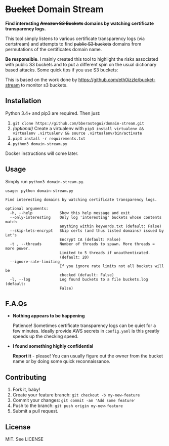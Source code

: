 # ~~Bucket~~ Domain Stream

**Find interesting ~~Amazon S3 Buckets~~ domains by watching certificate transparency logs.**

This tool simply listens to various certificate transparency logs (via certstream) and attempts to find ~~public S3 buckets~~ domains from permutations of the certificates domain name.

**Be responsible**. I mainly created this tool to highlight the risks associated with public S3 buckets and to put a different spin on the usual dictionary based attacks. Some quick tips if you use S3 buckets:

This is based on the work done by https://github.com/eth0izzle/bucket-stream to monitor s3 buckets.

## Installation

Python 3.4+ and pip3 are required. Then just:

1. `git clone https://github.com/bberastegui/domain-stream.git`
2. *(optional)* Create a virtualenv with `pip3 install virtualenv && virtualenv .virtualenv && source .virtualenv/bin/activate`
2. `pip3 install -r requirements.txt`
3. `python3 domain-stream.py`

Docker instructions will come later.

## Usage

Simply run `python3 domain-stream.py`.

    usage: python domain-stream.py

    Find interesting domains by watching certificate transparency logs.

    optional arguments:
      -h, --help            Show this help message and exit
      --only-interesting    Only log 'interesting' buckets whose contents match
                            anything within keywords.txt (default: False)
      --skip-lets-encrypt   Skip certs (and thus listed domains) issued by Let's
                            Encrypt CA (default: False)
      -t , --threads        Number of threads to spawn. More threads = more power.
                            Limited to 5 threads if unauthenticated.
                            (default: 20)
      --ignore-rate-limiting
                            If you ignore rate limits not all buckets will be
                            checked (default: False)
      -l, --log             Log found buckets to a file buckets.log (default:
                            False)

## F.A.Qs

- **Nothing appears to be happening**

   Patience! Sometimes certificate transparency logs can be quiet for a few minutes. Ideally provide AWS secrets in `config.yaml` is this greatly speeds up the checking speed.

- **I found something highly confidential**

   **Report it** - please! You can usually figure out the owner from the bucket name or by doing some quick reconnaissance.

## Contributing

1. Fork it, baby!
2. Create your feature branch: `git checkout -b my-new-feature`
3. Commit your changes: `git commit -am 'Add some feature'`
4. Push to the branch: `git push origin my-new-feature`
5. Submit a pull request.

## License

MIT. See LICENSE
